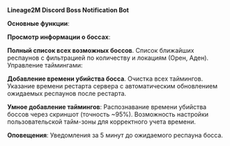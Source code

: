 **Lineage2M Discord Boss Notification Bot**

**Основные функции**:

**Просмотр информации о боссах**:

**Полный список всех возможных боссов**.
Список ближайших респаунов с фильтрацией по количеству и локациям (Орен, Аден).
Управление таймингами:

**Добавление времени убийства босса**.
Очистка всех таймингов.
Указание времени рестарта сервера с автоматическим обновлением ожидаемых респаунов после рестарта.

**Умное добавление таймингов**:
Распознавание времени убийства боссов через скриншот (точность ~95%).
Возможность настройки пользовательской тайм-зоны для корректного учета времени.

**Оповещения**:
Уведомления за 5 минут до ожидаемого респауна босса.

